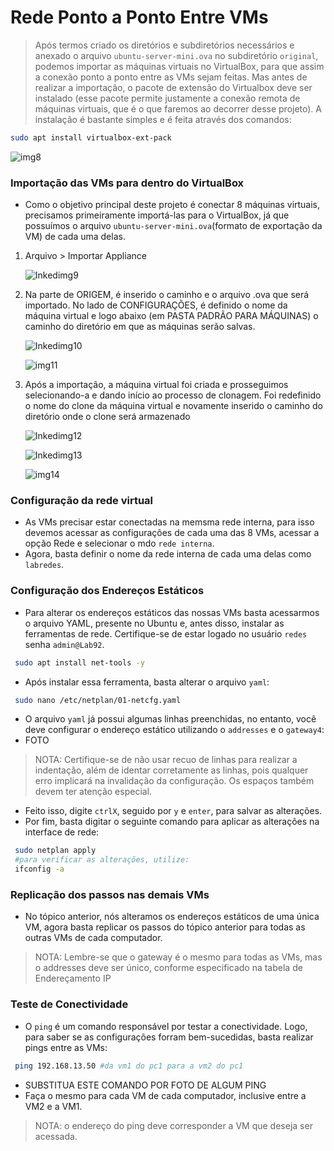 # Rede Ponto a Ponto Entre VMs

> Após termos criado os diretórios e subdiretórios necessários e anexado o arquivo ```ubuntu-server-mini.ova``` no subdiretório ```original```, podemos importar as máquinas virtuais no VirtualBox, para que assim a conexão ponto a ponto entre as VMs sejam feitas. Mas antes de realizar a importação, o pacote de extensão do Virtualbox deve ser instalado (esse pacote permite justamente a conexão remota de máquinas virtuais, que é o que faremos ao decorrer desse projeto). A instalação é bastante simples e é feita através dos comandos:
```bash
sudo apt install virtualbox-ext-pack
```
![img8](https://user-images.githubusercontent.com/80183918/185101387-c33e7674-53ab-44cd-9aae-93adf68d3ad7.png)


### Importação das VMs para dentro do VirtualBox

* Como o objetivo principal deste projeto é conectar 8 máquinas virtuais, precisamos primeiramente importá-las para o VirtualBox, já que possuímos o arquivo ```ubuntu-server-mini.ova```(formato de exportação da VM) de cada uma delas.
 1) Arquivo > Importar Appliance 
  
    ![Inkedimg9](https://user-images.githubusercontent.com/80183918/185103492-6f1d74ac-7414-4bb4-aa27-b5a3c20e6593.jpg)
 2) Na parte de ORIGEM, é inserido o caminho e o arquivo .ova que será importado. No lado de CONFIGURAÇÕES, é definido o nome da máquina virtual e logo abaixo (em PASTA PADRÃO PARA MÁQUINAS) o caminho do diretório em que as máquinas serão salvas.
 
    ![Inkedimg10](https://user-images.githubusercontent.com/80183918/185105820-5e2b0325-9b95-4e15-a775-a00b0dcc352c.jpg)
 
    ![img11](https://user-images.githubusercontent.com/80183918/185108262-51d8d28d-e9f5-4648-86a6-fd51660727fe.png)

 3) Após a importação, a máquina virtual foi criada e prosseguimos selecionando-a e dando início ao processo de clonagem. Foi redefinido o nome do clone da máquina virtual e novamente inserido o caminho do diretório onde o clone será armazenado
 
    ![Inkedimg12](https://user-images.githubusercontent.com/80183918/185109484-53bb853e-14a2-475d-918b-d9eb3511d051.jpg)
    
    ![Inkedimg13](https://user-images.githubusercontent.com/80183918/185110148-8509b712-d0d6-4455-8583-91596a3f038d.jpg)
    
    ![img14](https://user-images.githubusercontent.com/80183918/185110969-419a03e0-40f9-4669-8e8b-1511b12e00c8.png)
    

  
### Configuração da rede virtual
* As VMs precisar estar conectadas na memsma rede interna, para isso devemos acessar as configurações de cada uma das 8 VMs, acessar a opção Rede e selecionar o mdo ```rede interna```.
* Agora, basta definir o nome da rede interna de cada uma delas como ```labredes```. 

### Configuração dos Endereços Estáticos 

* Para alterar os endereços estáticos das nossas VMs basta acessarmos o arquivo YAML, presente no Ubuntu e, antes disso, instalar as ferramentas de rede. Certifique-se de estar logado no usuário ```redes``` senha ```admin@Lab92```.
```bash
 sudo apt install net-tools -y
```
* Após instalar essa ferramenta, basta alterar o arquivo ```yaml```:
```bash
 sudo nano /etc/netplan/01-netcfg.yaml
```

* O arquivo ```yaml``` já possui algumas linhas preenchidas, no entanto, você deve configurar o endereço estático utilizando o ```addresses``` e o ```gateway4```:
* FOTO
> NOTA: Certifique-se de não usar recuo de linhas para realizar a indentação, além de identar corretamente as linhas, pois qualquer erro implicará na invalidação da configuração. Os espaços também devem ter atenção especial.
* Feito isso, digite ```ctrlX```, seguido por ```y``` e ```enter```, para salvar as alterações.
* Por fim, basta digitar o seguinte comando para aplicar as alterações na interface de rede:
```bash
 sudo netplan apply
 #para verificar as alterações, utilize:
 ifconfig -a
```

### Replicação dos passos nas demais VMs
* No tópico anterior, nós alteramos os endereços estáticos de uma única VM, agora basta replicar os passos do tópico anterior para todas as outras VMs de cada computador.
> NOTA: Lembre-se que o gateway é o mesmo para todas as VMs, mas o addresses deve ser único, conforme especificado na tabela de Endereçamento IP

### Teste de Conectividade
* O ```ping``` é um comando responsável por testar a conectividade. Logo, para saber se as configurações forram bem-sucedidas, basta realizar pings entre as VMs:
```bash
 ping 192.168.13.50 #da vm1 do pc1 para a vm2 do pc1
```
* SUBSTITUA ESTE COMANDO POR FOTO DE ALGUM PING
* Faça o mesmo para cada VM de cada computador, inclusive entre a VM2 e a VM1.
> NOTA: o endereço do ping deve corresponder a VM que deseja ser acessada.
